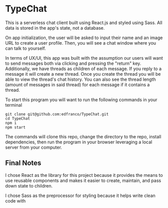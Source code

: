 # TypeChat
This is a serverless chat client built using React.js and styled using Sass. All data is stored in the app's state, not a database.

On app initialization, the user will be asked to input their name and an image URL to create a user profile. Then, you will see a chat window where you can talk to yourself.

In terms of UX/UI, this app was built with the assumption our users will want to send messages both via clicking and pressing the "return" key.
Additionally, we have threads as children of each message. If you reply to a message it will create a new thread. Once you create the thread you will be able to view the thread's chat history. You can also see the thread length (amount of messages in said thread) for each message if it contains a thread.

To start this program you will want to run the following commands in your terminal
```
git clone git@github.com:edfranco/TypeChat.git
cd TypeChat
npm i
npm start
```

The commands will clone this repo, change the directory to the repo, install dependencies, then run the program in your browser leveraging a local server from your computer.

## Final Notes
I chose React as the library for this project because it provides the means to use reusable components and makes it easier to create, maintain, and pass down state to children.

I chose Sass as the preprocessor for styling because it helps write clean code with 